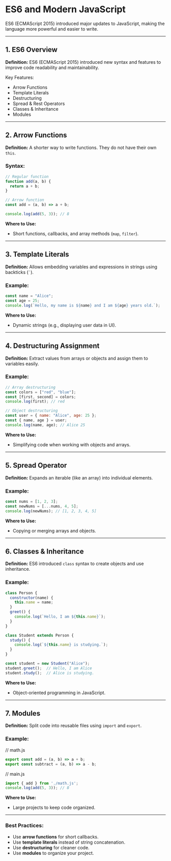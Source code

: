 
#  ES6 and Modern JavaScript

ES6 (ECMAScript 2015) introduced major updates to JavaScript, making the language more powerful and easier to write.

---

## **1. ES6 Overview**
**Definition:** ES6 (ECMAScript 2015) introduced new syntax and features to improve code readability and maintainability.

Key Features:
- Arrow Functions
- Template Literals
- Destructuring
- Spread & Rest Operators
- Classes & Inheritance
- Modules

---

## **2. Arrow Functions**
**Definition:** A shorter way to write functions. They do not have their own `this`.

###  Syntax:
```javascript
// Regular function
function add(a, b) {
  return a + b;
}

// Arrow function
const add = (a, b) => a + b;

console.log(add(5, 3)); // 8
```

**Where to Use:**  
- Short functions, callbacks, and array methods (`map`, `filter`).

---

## **3. Template Literals**
**Definition:** Allows embedding variables and expressions in strings using backticks (`` ` ``).

###  Example:
```javascript
const name = "Alice";
const age = 25;
console.log(`Hello, my name is ${name} and I am ${age} years old.`);
```

**Where to Use:**  
- Dynamic strings (e.g., displaying user data in UI).

---

## **4. Destructuring Assignment**
**Definition:** Extract values from arrays or objects and assign them to variables easily.

###  Example:
```javascript
// Array destructuring
const colors = ["red", "blue"];
const [first, second] = colors;
console.log(first); // red

// Object destructuring
const user = { name: "Alice", age: 25 };
const { name, age } = user;
console.log(name, age); // Alice 25
```

**Where to Use:**  
- Simplifying code when working with objects and arrays.

---

## **5. Spread Operator**
**Definition:** Expands an iterable (like an array) into individual elements.

### Example:
```javascript
const nums = [1, 2, 3];
const newNums = [...nums, 4, 5];
console.log(newNums); // [1, 2, 3, 4, 5]
```

**Where to Use:**  
- Copying or merging arrays and objects.

---

## **6. Classes & Inheritance**
**Definition:** ES6 introduced `class` syntax to create objects and use inheritance.

###  Example:
```javascript
class Person {
  constructor(name) {
    this.name = name;
  }
  greet() {
    console.log(`Hello, I am ${this.name}`);
  }
}

class Student extends Person {
  study() {
    console.log(`${this.name} is studying.`);
  }
}

const student = new Student("Alice");
student.greet();  // Hello, I am Alice
student.study();  // Alice is studying.
```

**Where to Use:**  
- Object-oriented programming in JavaScript.

---

## **7. Modules**
**Definition:** Split code into reusable files using `import` and `export`.

### Example:
// math.js
```javascript
export const add = (a, b) => a + b;
export const subtract = (a, b) => a - b;
```

// main.js
```javascript
import { add } from './math.js';
console.log(add(5, 3)); // 8
```

**Where to Use:**  
- Large projects to keep code organized.

---

### Best Practices:
- Use **arrow functions** for short callbacks.
- Use **template literals** instead of string concatenation.
- Use **destructuring** for cleaner code.
- Use **modules** to organize your project.
